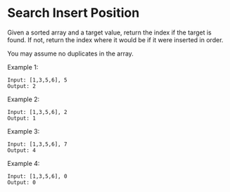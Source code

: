 # Search Insert Position

Given a sorted array and a target value, return the index if the target is found. If not, return the index where it would be if it were inserted in order.

You may assume no duplicates in the array.

Example 1:

```text
Input: [1,3,5,6], 5
Output: 2
```

Example 2:

```text
Input: [1,3,5,6], 2
Output: 1
```

Example 3:

```text
Input: [1,3,5,6], 7
Output: 4
```

Example 4:

```text
Input: [1,3,5,6], 0
Output: 0
```